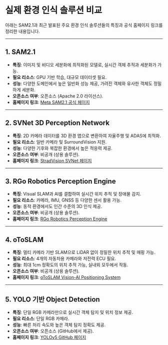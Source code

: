 # 실제 환경 인식 솔루션 비교

아래는 SAM2.1과 최근 발표된 주요 환경 인식 솔루션들의 특징과 공식 홈페이지 링크를 정리한 내용입니다.

---

## 1. **SAM2.1**
- **특징**: 이미지 및 비디오 세분화에 최적화된 모델로, 실시간 객체 추적과 세분화가 가능.
- **필요 리소스**: GPU 기반 학습, 대규모 데이터셋 필요.
- **성능**: 다양한 도메인에서 높은 일반화 성능 제공, 가려진 객체와 유사한 객체도 정밀하게 세분화.
- **오픈소스 여부**: 오픈소스 (Apache 2.0 라이선스).
- **홈페이지 링크**: [Meta SAM2.1 공식 페이지](https://ai.meta.com/blog/segment-anything-2/)

---

## 2. **SVNet 3D Perception Network**
- **특징**: 2D 카메라 데이터를 3D 환경 맵으로 변환하여 자율주행 및 ADAS에 최적화.
- **필요 리소스**: 일반 카메라 및 SurroundVision 지원.
- **성능**: 다양한 기후와 복잡한 환경에서 높은 적응력 제공.
- **오픈소스 여부**: 비공개 (상용 솔루션).
- **홈페이지 링크**: [StradVision SVNet 페이지](https://autotechinsight.ihsmarkit.com/main/news/proc/create-pdf?id=5279601)

---

## 3. **RGo Robotics Perception Engine**
- **특징**: Visual SLAM과 AI를 결합하여 실시간 위치 추적 및 장애물 감지.
- **필요 리소스**: 카메라, IMU, GNSS 등 다양한 센서 활용 가능.
- **성능**: 동적 환경에서도 인간 수준의 3D 인식 제공.
- **오픈소스 여부**: 비공개 (상용 솔루션).
- **홈페이지 링크**: [RGo Robotics Perception Engine](https://www.roboticstomorrow.com/article/2023/05/ai-powered-perception-engine-for-mobile-robots/20505)

---

## 4. **oToSLAM**
- **특징**: 멀티 카메라 기반 SLAM으로 LiDAR 없이 정밀한 위치 추적 및 매핑 가능.
- **필요 리소스**: 4개의 자동차용 카메라와 저전력 ECU 필요.
- **성능**: 최대 1cm 정확도의 위치 추적 가능, 실내외 모두에서 작동.
- **오픈소스 여부**: 비공개 (상용 솔루션).
- **홈페이지 링크**: [oToSLAM Vision-AI Positioning System](https://www.otobrite.com/product/otoslam-vision-ai-positioning-system)

---

## 5. **YOLO 기반 Object Detection**
- **특징**: 단일 RGB 카메라만으로 실시간 객체 탐지 및 위치 정보 제공.
- **필요 리소스**: 단일 RGB 카메라.
- **성능**: 빠른 처리 속도와 높은 객체 탐지 정확도 제공.
- **오픈소스 여부**: 오픈소스 (GitHub에서 제공).
- **홈페이지 링크**: [YOLOv5 GitHub 페이지](https://github.com/ultralytics/yolov5)
